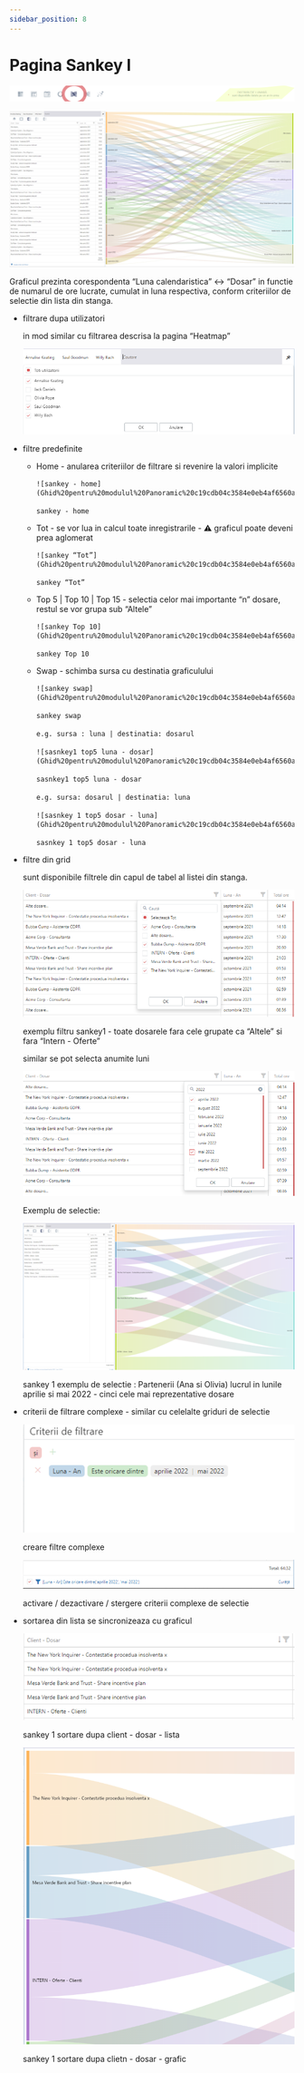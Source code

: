 ```yaml
---
sidebar_position: 8
---
```


# Pagina Sankey I

![sankey1_1.png](Ghid%20pentru%20modulul%20Panoramic%20c19cdb04c3584e0eb4af6560ae6704b6/sankey1_1.png)

![Untitled](Ghid%20pentru%20modulul%20Panoramic%20c19cdb04c3584e0eb4af6560ae6704b6/Untitled%2049.png)

Graficul prezinta corespondenta “Luna calendaristica” <-> “Dosar” in functie de numarul de ore lucrate, cumulat in luna respectiva, conform criteriilor de selectie din lista din stanga.

- filtrare dupa utilizatori

    in mod similar cu filtrarea descrisa la pagina “Heatmap”

    ![Untitled](Ghid%20pentru%20modulul%20Panoramic%20c19cdb04c3584e0eb4af6560ae6704b6/Untitled%2040.png)

- filtre predefinite
  - Home - anularea criteriilor de filtrare si revenire la valori implicite

        ![sankey - home](Ghid%20pentru%20modulul%20Panoramic%20c19cdb04c3584e0eb4af6560ae6704b6/Untitled%2050.png)

        sankey - home

  - Tot - se vor lua in calcul toate inregistrarile - ⚠️ graficul poate deveni prea aglomerat

        ![sankey “Tot”](Ghid%20pentru%20modulul%20Panoramic%20c19cdb04c3584e0eb4af6560ae6704b6/Untitled%2051.png)

        sankey “Tot”

  - Top 5 | Top 10 | Top 15 - selectia celor mai importante “n” dosare, restul se vor grupa sub “Altele”

        ![sankey Top 10](Ghid%20pentru%20modulul%20Panoramic%20c19cdb04c3584e0eb4af6560ae6704b6/Untitled%2052.png)

        sankey Top 10

  - Swap - schimba sursa  cu destinatia graficulului

        ![sankey swap](Ghid%20pentru%20modulul%20Panoramic%20c19cdb04c3584e0eb4af6560ae6704b6/Untitled%2053.png)

        sankey swap

        e.g. sursa : luna | destinatia: dosarul

        ![sasnkey1 top5 luna - dosar](Ghid%20pentru%20modulul%20Panoramic%20c19cdb04c3584e0eb4af6560ae6704b6/Untitled%2054.png)

        sasnkey1 top5 luna - dosar

        e.g. sursa: dosarul | destinatia: luna

        ![sasnkey 1 top5 dosar - luna](Ghid%20pentru%20modulul%20Panoramic%20c19cdb04c3584e0eb4af6560ae6704b6/Untitled%2055.png)

        sasnkey 1 top5 dosar - luna

- filtre din grid

    sunt disponibile filtrele din capul de tabel al listei din stanga.

    ![exemplu filtru sankey1 - toate dosarele fara cele grupate ca “Altele” si fara “Intern - Oferte”](Ghid%20pentru%20modulul%20Panoramic%20c19cdb04c3584e0eb4af6560ae6704b6/Untitled%2056.png)

    exemplu filtru sankey1 - toate dosarele fara cele grupate ca “Altele” si fara “Intern - Oferte”

    similar se pot selecta anumite luni

    ![Untitled](Ghid%20pentru%20modulul%20Panoramic%20c19cdb04c3584e0eb4af6560ae6704b6/Untitled%2057.png)

    Exemplu de selectie:

    ![sankey 1 exemplu de selectie : Partenerii (Ana si Olivia) lucrul in lunile aprilie si mai  2022 - cinci cele mai reprezentative dosare](Ghid%20pentru%20modulul%20Panoramic%20c19cdb04c3584e0eb4af6560ae6704b6/Untitled%2058.png)

    sankey 1 exemplu de selectie : Partenerii (Ana si Olivia) lucrul in lunile aprilie si mai  2022 - cinci cele mai reprezentative dosare

- criterii de filtrare complexe - similar cu celelalte griduri de selectie

    ![creare filtre complexe](Ghid%20pentru%20modulul%20Panoramic%20c19cdb04c3584e0eb4af6560ae6704b6/Untitled%2059.png)

    creare filtre complexe

    ![activare / dezactivare / stergere criterii complexe de selectie](Ghid%20pentru%20modulul%20Panoramic%20c19cdb04c3584e0eb4af6560ae6704b6/Untitled%2060.png)

    activare / dezactivare / stergere criterii complexe de selectie

- sortarea din lista se sincronizeaza cu graficul

    ![sankey 1 sortare dupa client - dosar - lista](Ghid%20pentru%20modulul%20Panoramic%20c19cdb04c3584e0eb4af6560ae6704b6/Untitled%2061.png)

    sankey 1 sortare dupa client - dosar - lista

    ![sankey 1 sortare dupa clietn - dosar - grafic](Ghid%20pentru%20modulul%20Panoramic%20c19cdb04c3584e0eb4af6560ae6704b6/Untitled%2062.png)

    sankey 1 sortare dupa clietn - dosar - grafic
